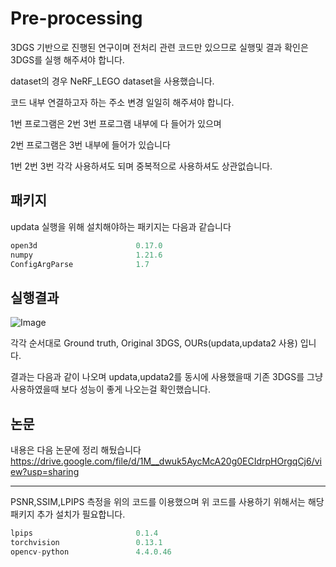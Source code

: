 # Pre-processing


3DGS 기반으로 진행된 연구이며 전처리 관련 코드만 있으므로 
실행및 결과 확인은 3DGS를 실행 해주셔야 합니다.

dataset의 경우 NeRF_LEGO dataset을 사용했습니다.

코드 내부 연결하고자 하는
주소 변경 일일히 해주셔야 합니다.

1번 프로그램은 2번 3번 프로그램 내부에 다 들어가 있으며

2번 프로그램은 3번 내부에 들어가 있습니다

1번 2번 3번 각각 사용하셔도 되며 중복적으로 사용하셔도 상관없습니다.



패키지
----
updata 실행을 위해 설치해야하는 패키지는 다음과 같습니다
```python
open3d                      0.17.0
numpy                       1.21.6
ConfigArgParse              1.7
```



실행결과
----
![Image](https://github.com/user-attachments/assets/6079553d-73af-41b6-a249-a9c18538ff6f)

각각 순서대로 Ground truth,  Original 3DGS,   OURs(updata,updata2 사용) 입니다.

결과는 다음과 같이 나오며 updata,updata2를 
동시에 사용했을때 기존 3DGS를 그냥 사용하였을때 보다 성능이 좋게 나오는걸 확인했습니다.

논문
----
내용은 다음 논문에 정리 해뒀습니다
https://drive.google.com/file/d/1M__dwuk5AycMcA20g0ECIdrpHOrgqCj6/view?usp=sharing




---
PSNR,SSIM,LPIPS 측정을 위의 코드를 이용했으며 위 코드를 사용하기 위해서는 해당 패키지 추가 설치가 필요합니다.
```python
lpips                       0.1.4
torchvision                 0.13.1
opencv-python               4.4.0.46
```
